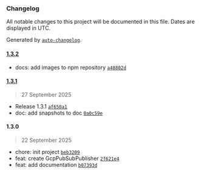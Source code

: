 ### Changelog

All notable changes to this project will be documented in this file. Dates are displayed in UTC.

Generated by [`auto-changelog`](https://github.com/CookPete/auto-changelog).

#### [1.3.2](https://github.com/pcandido/n8n-nodes-gcp-pubsub/compare/1.3.1...1.3.2)

- docs: add images to npm repository [`a48802d`](https://github.com/pcandido/n8n-nodes-gcp-pubsub/commit/a48802d5e646214d171f0ba55b6247ea93eb47b2)

#### [1.3.1](https://github.com/pcandido/n8n-nodes-gcp-pubsub/compare/1.3.0...1.3.1)

> 27 September 2025

- Release 1.3.1 [`af650a1`](https://github.com/pcandido/n8n-nodes-gcp-pubsub/commit/af650a1dc97b41063bfdde4f105a406d183e310a)
- doc: add snapshots to doc [`0a0c59e`](https://github.com/pcandido/n8n-nodes-gcp-pubsub/commit/0a0c59ee71f4fb7002ac958882ad57236ab2919e)

#### 1.3.0

> 22 September 2025

- chore: init project [`beb3209`](https://github.com/pcandido/n8n-nodes-gcp-pubsub/commit/beb320967336c875d70d7413e8316ce519a6a00b)
- feat: create GcpPubSubPublisher [`2f621e4`](https://github.com/pcandido/n8n-nodes-gcp-pubsub/commit/2f621e4d1fdbd487ff67d9d014e9d2006fb44d9b)
- feat: add documentation [`b07393d`](https://github.com/pcandido/n8n-nodes-gcp-pubsub/commit/b07393de18ced9408482e499fc1f41e50e1e20ff)

